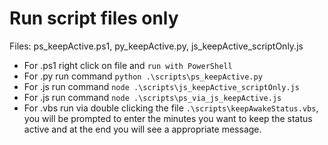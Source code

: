 # Run script files only 
Files: ps_keepActive.ps1, py_keepActive.py, js_keepActive_scriptOnly.js
- For .ps1 right click on file and `run with PowerShell`
- For .py run command `python .\scripts\ps_keepActive.py`
- For .js run command `node .\scripts\js_keepActive_scriptOnly.js` 
- For .js run command `node .\scripts\ps_via_js_keepActive.js` 
- For .vbs run via double clicking the file `.\scripts\keepAwakeStatus.vbs`, you will be prompted to enter the minutes you want to keep the status active and at the end you will see a appropriate message.

